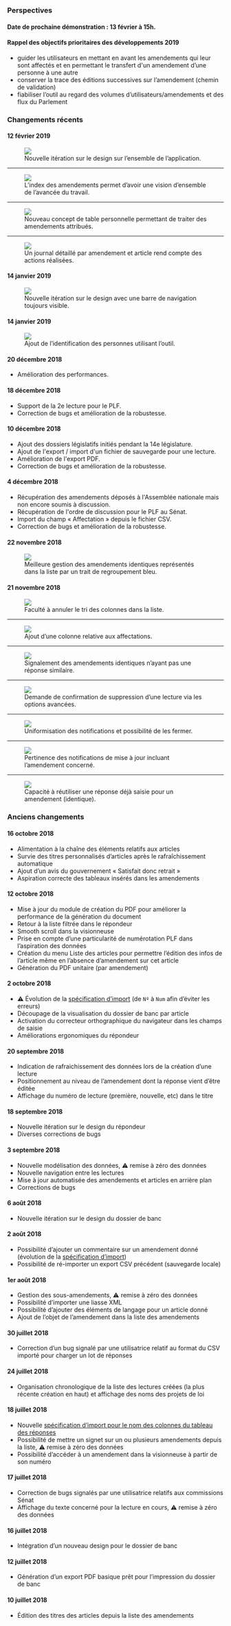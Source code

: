 ### Perspectives

#### Date de prochaine démonstration : 13 février à 15h.

#### Rappel des objectifs prioritaires des développements 2019

- guider les utilisateurs en mettant en avant les amendements qui leur sont affectés et en permettant le transfert d'un amendement d’une personne à une autre
- conserver la trace des éditions successives sur l’amendement (chemin de validation)
- fiabiliser l’outil au regard des volumes d’utilisateurs/amendements et des flux du Parlement

### Changements récents

#### 12 février 2019

<figure>
    <a href="https://raw.githubusercontent.com/betagouv/zam/master/changelog_images/2019-02-12-nouveau-design.png">
        <img src="https://raw.githubusercontent.com/betagouv/zam/master/changelog_images/2019-02-12-nouveau-design.png">
    </a>
    <figcaption>
        Nouvelle itération sur le design sur l’ensemble de l’application.
    </figcaption>
</figure>

---

<figure>
    <a href="https://raw.githubusercontent.com/betagouv/zam/master/changelog_images/2019-02-12-index-amendements.png">
        <img src="https://raw.githubusercontent.com/betagouv/zam/master/changelog_images/2019-02-12-index-amendements.png">
    </a>
    <figcaption>
        L’index des amendements permet d’avoir une vision d’ensemble de l’avancée du travail.
    </figcaption>
</figure>

---

<figure>
    <a href="https://raw.githubusercontent.com/betagouv/zam/master/changelog_images/2019-02-12-table-personnelle.png">
        <img src="https://raw.githubusercontent.com/betagouv/zam/master/changelog_images/2019-02-12-table-personnelle.png">
    </a>
    <figcaption>
        Nouveau concept de table personnelle permettant de traiter des amendements attribués.
    </figcaption>
</figure>

---

<figure>
    <a href="https://raw.githubusercontent.com/betagouv/zam/master/changelog_images/2019-02-12-amendement-journal.png">
        <img src="https://raw.githubusercontent.com/betagouv/zam/master/changelog_images/2019-02-12-amendement-journal.png">
    </a>
    <figcaption>
        Un journal détaillé par amendement et article rend compte des actions réalisées.
    </figcaption>
</figure>



#### 14 janvier 2019

<figure>
    <a href="https://raw.githubusercontent.com/betagouv/zam/master/changelog_images/2019-01-25-topbar.png">
        <img src="https://raw.githubusercontent.com/betagouv/zam/master/changelog_images/2019-01-25-topbar.png">
    </a>
    <figcaption>
        Nouvelle itération sur le design avec une barre de navigation toujours visible.
    </figcaption>
</figure>


#### 14 janvier 2019

<figure>
    <a href="https://raw.githubusercontent.com/betagouv/zam/master/changelog_images/2019-01-14-identification.png">
        <img src="https://raw.githubusercontent.com/betagouv/zam/master/changelog_images/2019-01-14-identification.png">
    </a>
    <figcaption>
        Ajout de l’identification des personnes utilisant l’outil.
    </figcaption>
</figure>


#### 20 décembre 2018

- Amélioration des performances.

#### 18 décembre 2018

- Support de la 2e lecture pour le PLF.
- Correction de bugs et amélioration de la robustesse.

#### 10 décembre 2018

- Ajout des dossiers législatifs initiés pendant la 14e législature.
- Ajout de l'export / import d'un fichier de sauvegarde pour une lecture.
- Amélioration de l'export PDF.
- Correction de bugs et amélioration de la robustesse.

#### 4 décembre 2018

- Récupération des amendements déposés à l'Assemblée nationale mais non encore soumis à discussion.
- Récupération de l'ordre de discussion pour le PLF au Sénat.
- Import du champ « Affectation » depuis le fichier CSV.
- Correction de bugs et amélioration de la robustesse.

#### 22 novembre 2018

<figure>
    <a href="https://raw.githubusercontent.com/betagouv/zam/master/changelog_images/2018-11-21-regroupement-identiques.png">
        <img src="https://raw.githubusercontent.com/betagouv/zam/master/changelog_images/2018-11-21-regroupement-identiques.png">
    </a>
    <figcaption>
        Meilleure gestion des amendements identiques représentés dans la liste par un trait de regroupement bleu.
    </figcaption>
</figure>


#### 21 novembre 2018

<figure>
    <a href="https://raw.githubusercontent.com/betagouv/zam/master/changelog_images/2018-11-21-annule-tri.png">
        <img src="https://raw.githubusercontent.com/betagouv/zam/master/changelog_images/2018-11-21-annule-tri.png">
    </a>
    <figcaption>
        Faculté à annuler le tri des colonnes dans la liste.
    </figcaption>
</figure>

---

<figure>
    <a href="https://raw.githubusercontent.com/betagouv/zam/master/changelog_images/2018-11-21-affectations.png">
        <img src="https://raw.githubusercontent.com/betagouv/zam/master/changelog_images/2018-11-21-affectations.png">
    </a>
    <figcaption>
        Ajout d’une colonne relative aux affectations.
    </figcaption>
</figure>

---

<figure>
    <a href="https://raw.githubusercontent.com/betagouv/zam/master/changelog_images/2018-11-21-identiques-non-similaires.png">
        <img src="https://raw.githubusercontent.com/betagouv/zam/master/changelog_images/2018-11-21-identiques-non-similaires.png">
    </a>
    <figcaption>
        Signalement des amendements identiques n’ayant pas une réponse similaire.
    </figcaption>
</figure>

---

<figure>
    <a href="https://raw.githubusercontent.com/betagouv/zam/master/changelog_images/2018-11-21-confirmation-suppression-lecture.png">
        <img src="https://raw.githubusercontent.com/betagouv/zam/master/changelog_images/2018-11-21-confirmation-suppression-lecture.png">
    </a>
    <figcaption>
        Demande de confirmation de suppression d’une lecture via les options avancées.
    </figcaption>
</figure>

---

<figure>
    <a href="https://raw.githubusercontent.com/betagouv/zam/master/changelog_images/2018-11-21-uniformisation-notifications.png">
        <img src="https://raw.githubusercontent.com/betagouv/zam/master/changelog_images/2018-11-21-uniformisation-notifications.png">
    </a>
    <figcaption>
        Uniformisation des notifications et possibilité de les fermer.
    </figcaption>
</figure>

---

<figure>
    <a href="https://raw.githubusercontent.com/betagouv/zam/master/changelog_images/2018-11-21-pertinence-notifications.png">
        <img src="https://raw.githubusercontent.com/betagouv/zam/master/changelog_images/2018-11-21-pertinence-notifications.png">
    </a>
    <figcaption>
        Pertinence des notifications de mise à jour incluant l’amendement concerné.
    </figcaption>
</figure>

---

<figure>
    <a href="https://raw.githubusercontent.com/betagouv/zam/master/changelog_images/2018-11-21-reutiliser-reponse.png">
        <img src="https://raw.githubusercontent.com/betagouv/zam/master/changelog_images/2018-11-21-reutiliser-reponse.png">
    </a>
    <figcaption>
        Capacité à réutiliser une réponse déjà saisie pour un amendement (identique).
    </figcaption>
</figure>



### Anciens changements

#### 16 octobre 2018

* Alimentation à la chaîne des éléments relatifs aux articles
* Survie des titres personnalisés d’articles après le rafraîchissement automatique
* Ajout d’un avis du gouvernement « Satisfait donc retrait »
* Aspiration correcte des tableaux insérés dans les amendements

#### 12 octobre 2018

* Mise à jour du module de création du PDF pour améliorer la performance de la génération du document
* Retour à la liste filtrée dans le répondeur
* Smooth scroll dans la visionneuse
* Prise en compte d’une particularité de numérotation PLF dans l’aspiration des données
* Création du menu Liste des articles pour permettre l’édition des infos de l’article même en l’absence d’amendement sur cet article
* Génération du PDF unitaire (par amendement)

#### 2 octobre 2018

* ⚠︎ Évolution de la [spécification d’import](https://github.com/betagouv/zam/wiki/Sp%C3%A9cification-import-r%C3%A9ponses) (de `Nº` à `Num` afin d’éviter les erreurs)
* Découpage de la visualisation du dossier de banc par article
* Activation du correcteur orthographique du navigateur dans les champs de saisie
* Améliorations ergonomiques du répondeur

#### 20 septembre 2018

*   Indication de rafraichissement des données lors de la création d’une lecture
*   Positionnement au niveau de l’amendement dont la réponse vient d’être éditée
*   Affichage du numéro de lecture (première, nouvelle, etc) dans le titre

#### 18 septembre 2018

*   Nouvelle itération sur le design du répondeur
*   Diverses corrections de bugs

#### 3 septembre 2018

*   Nouvelle modélisation des données, ⚠︎ remise à zéro des données
*   Nouvelle navigation entre les lectures
*   Mise à jour automatisée des amendements et articles en arrière plan
*   Corrections de bugs

#### 6 août 2018

*   Nouvelle itération sur le design du dossier de banc

#### 2 août 2018

*   Possibilité d’ajouter un commentaire sur un amendement donné (évolution de la [spécification d’import](https://github.com/betagouv/zam/wiki/Sp%C3%A9cification-import-r%C3%A9ponses))
*   Possibilité de ré-importer un export CSV précédent (sauvegarde locale)

#### 1er août 2018

*   Gestion des sous-amendements, ⚠︎ remise à zéro des données
*   Possibilité d’importer une liasse XML
*   Possibilité d’ajouter des éléments de langage pour un article donné
*   Ajout de l’objet de l’amendement dans la liste des amendements

#### 30 juillet 2018

*   Correction d’un bug signalé par une utilisatrice relatif au format du CSV importé pour charger un lot de réponses

#### 24 juillet 2018

*   Organisation chronologique de la liste des lectures créées (la plus récente création en haut) et affichage des noms des projets de loi

#### 18 juillet 2018

*   Nouvelle [spécification d’import pour le nom des colonnes du tableau des réponses](https://github.com/betagouv/zam/wiki/Sp%C3%A9cification-import-r%C3%A9ponses)
*   Possibilité de mettre un signet sur un ou plusieurs amendements depuis la liste, ⚠︎ remise à zéro des données
*   Possibilité d’accéder à un amendement dans la visionneuse à partir de son numéro

#### 17 juillet 2018

*   Correction de bugs signalés par une utilisatrice relatifs aux commissions Sénat
*   Affichage du texte concerné pour la lecture en cours, ⚠︎ remise à zéro des données

#### 16 juillet 2018

*   Intégration d’un nouveau design pour le dossier de banc

#### 12 juillet 2018

*   Génération d’un export PDF basique prêt pour l’impression du dossier de banc

#### 10 juillet 2018

*   Édition des titres des articles depuis la liste des amendements

